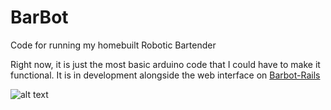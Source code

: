 BarBot
======

Code for running my homebuilt Robotic Bartender

Right now, it is just the most basic arduino code that I could have to make it functional. It is in development alongside the web interface on [Barbot-Rails](https://github.com/BLNorris/barbot-rails)

![alt text](http://blnorris.com/barbot/img/front.jpg "Barbot Alpha 1")
